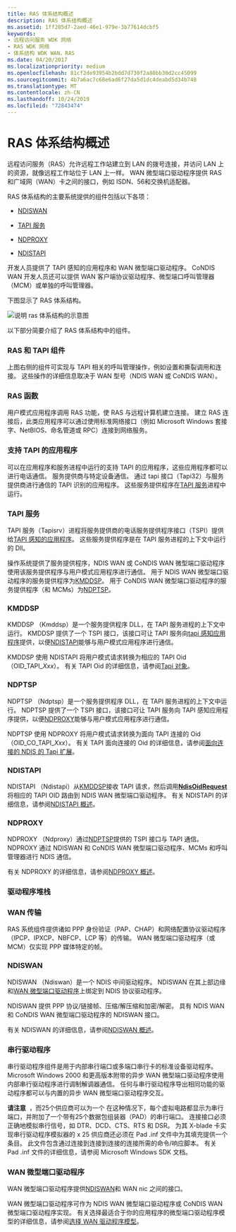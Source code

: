 ```yaml
---
title: RAS 体系结构概述
description: RAS 体系结构概述
ms.assetid: 1ff285d7-2aed-46e1-979e-3b77614dcbf5
keywords:
- 远程访问服务 WDK 网络
- RAS WDK 网络
- 体系结构 WDK WAN，RAS
ms.date: 04/20/2017
ms.localizationpriority: medium
ms.openlocfilehash: 81cf2de93954b2bdd7d730f2a80bb30d2cc45099
ms.sourcegitcommit: 4b7a6ac7c68e6ad6f27da5d1dc4deabd5d34b748
ms.translationtype: MT
ms.contentlocale: zh-CN
ms.lasthandoff: 10/24/2019
ms.locfileid: "72843474"
---
```

# <a name="ras-architecture-overview"></a>RAS 体系结构概述





远程访问服务（RAS）允许远程工作站建立到 LAN 的拨号连接，并访问 LAN 上的资源，就像远程工作站位于 LAN 上一样。 WAN 微型端口驱动程序提供 RAS 和广域网（WAN）卡之间的接口，例如 ISDN、56和交换机适配器。

RAS 体系结构的主要系统提供的组件包括以下各项：

-   [NDISWAN](#ddk-ndiswan-ng)

-   [TAPI 服务](#ddk-tapi-service-ng)

-   [NDPROXY](#ddk-ndproxy-ng)

-   [NDISTAPI](#ddk-ndistapi-ng)

开发人员提供了 TAPI 感知的应用程序和 WAN 微型端口驱动程序。 CoNDIS WAN 开发人员还可以提供 WAN 客户端协议驱动程序、微型端口呼叫管理器（MCM）或单独的呼叫管理器。

下图显示了 RAS 体系结构。

![说明 ras 体系结构的示意图](images/condsras.png)

以下部分简要介绍了 RAS 体系结构中的组件。

### <a name="ras-and-tapi-components"></a>RAS 和 TAPI 组件

上图右侧的组件可实现与 TAPI 相关的呼叫管理操作，例如设置和撕裂调用和连接。 这些操作的详细信息取决于 WAN 型号（NDIS WAN 或 CoNDIS WAN）。

### <a href="" id="ddk-ras-functions-ng"></a>RAS 函数

用户模式应用程序调用 RAS 功能，使 RAS 与远程计算机建立连接。 建立 RAS 连接后，此类应用程序可以通过使用标准网络接口（例如 Microsoft Windows 套接字、NetBIOS、命名管道或 RPC）连接到网络服务。

### <a href="" id="ddk-tapi-aware-applications-ng"></a>支持 TAPI 的应用程序

可以在应用程序和服务进程中运行的支持 TAPI 的应用程序，这些应用程序都可以进行电话通信。 服务提供商与特定设备通信。 通过 tapi 接口（Tapi32）与服务提供商进行通信的 TAPI 识别的应用程序。 这些服务提供程序在[TAPI 服务](#ddk-tapi-service-ng)进程中运行。

### <a href="" id="ddk-tapi-service-ng"></a>TAPI 服务

TAPI 服务（Tapisrv）进程将服务提供商的电话服务提供程序接口（TSPI）提供给[TAPI 感知的应用程序](#ddk-tapi-aware-applications-ng)。 这些服务提供程序是在 TAPI 服务进程的上下文中运行的 Dll。

操作系统提供了服务提供程序，NDIS WAN 或 CoNDIS WAN 微型端口驱动程序使用该服务提供程序与用户模式应用程序进行通信。 用于 NDIS WAN 微型端口驱动程序的服务提供程序为[KMDDSP](#ddk-kmddsp-ng)。 用于 CoNDIS WAN 微型端口驱动程序的服务提供程序（和 MCMs）为[NDPTSP](#ddk-ndptsp-ng)。

### <a href="" id="ddk-kmddsp-ng"></a>KMDDSP

KMDDSP （Kmddsp）是一个服务提供程序 DLL，在 TAPI 服务进程的上下文中运行。 KMDDSP 提供了一个 TSPI 接口，该接口可让 TAPI 服务向[tapi 感知应用程序](#ddk-tapi-aware-applications-ng)提供，以便[NDISTAPI](#ddk-ndistapi-ng)能够与用户模式应用程序进行通信。

KMDDSP 使用 NDISTAPI 将用户模式请求转换为相应的 TAPI Oid （OID\_TAPI\_*Xxx*）。 有关 TAPI Oid 的详细信息，请参阅[Tapi 对象](https://docs.microsoft.com/previous-versions/windows/hardware/network/ff564235(v=vs.85))。

### <a href="" id="ddk-ndptsp-ng"></a>NDPTSP

NDPTSP （Ndptsp）是一个服务提供程序 DLL，在 TAPI 服务进程的上下文中运行。 NDPTSP 提供了一个 TSPI 接口，该接口可让 TAPI 服务向 TAPI 感知应用程序提供，以便[NDPROXY](#ddk-ndproxy-ng)能够与用户模式应用程序进行通信。

NDPTSP 使用 NDPROXY 将用户模式请求转换为面向 TAPI 连接的 Oid （OID\_CO\_TAPI\_*Xxx*）。 有关 TAPI 面向连接的 Oid 的详细信息，请参阅[面向连接的 NDIS 的 Tapi 扩展](https://docs.microsoft.com/windows-hardware/drivers/network/tapi-extension-oids-for-connection-oriented-ndis)。

### <a href="" id="ddk-ndistapi-ng"></a>NDISTAPI

NDISTAPI （Ndistapi）从[KMDDSP](#ddk-kmddsp-ng)接收 TAPI 请求，然后调用[**NdisOidRequest**](https://docs.microsoft.com/windows-hardware/drivers/ddi/ndis/nf-ndis-ndisoidrequest)将相应的 TAPI OID 路由到 NDIS WAN 微型端口驱动程序。 有关 NDISTAPI 的详细信息，请参阅[NDISTAPI 概述](ndistapi-overview.md)。

### <a href="" id="ddk-ndproxy-ng"></a>NDPROXY

NDPROXY （Ndproxy）通过[NDPTSP](#ddk-ndptsp-ng)提供的 TSPI 接口与 TAPI 通信。 NDPROXY 通过 NDISWAN 和 CoNDIS WAN 微型端口驱动程序、MCMs 和呼叫管理器进行 NDIS 通信。

有关 NDPROXY 的详细信息，请参阅[NDPROXY 概述](ndproxy-overview.md)。

### <a name="driver-stack"></a>驱动程序堆栈

### <a href="" id="ddk-wan-transports-ng"></a>WAN 传输

RAS 系统组件提供诸如 PPP 身份验证（PAP、CHAP）和网络配置协议驱动程序（IPCP、IPXCP、NBFCP、LCP 等）的传输。 WAN 微型端口驱动程序（或 MCM）仅实现 PPP 媒体特定的帧。

### <a href="" id="ddk-ndiswan-ng"></a>NDISWAN

NDISWAN （Ndiswan）是一个 NDIS 中间驱动程序。 NDISWAN 在其上部边缘和[WAN 微型端口驱动程序](wan-miniport-drivers.md)上绑定到 NDIS 协议驱动程序。

NDISWAN 提供 PPP 协议/链接帧、压缩/解压缩和加密/解密。 具有 NDIS WAN 和 CoNDIS WAN 微型端口驱动程序的 NDISWAN 接口。

有关 NDISWAN 的详细信息，请参阅[NDISWAN 概述](ndiswan-overview.md)。

### <a href="" id="ddk-serial-driver-ng"></a>串行驱动程序

串行驱动程序组件是用于内部串行端口或多端口串行卡的标准设备驱动程序。 Microsoft Windows 2000 和更高版本附带的异步 WAN 微型端口驱动程序使用内部串行驱动程序进行调制解调器通信。 任何与串行驱动程序导出相同功能的驱动程序都可以与内置的异步 WAN 微型端口驱动程序交互。

**请注意**  ，而25个供应商可以为一个 在这种情况下，每个虚拟电路都显示为串行端口，并附加了一个带有25个数据包组装器（PAD）的串行端口。 连接接口必须正确地模拟串行信号，如 DTR、DCD、CTS、RTS 和 DSR。
为其 X-blade 卡实现串行驱动程序模拟器的 x 25 供应商还必须在 Pad .inf 文件中为其填充提供一个条目。 此文件包含通过连接到连接到连接的连接所需的命令/响应脚本。 有关 Pad .inf 文件的详细信息，请参阅 Microsoft Windows SDK 文档。

 

### <a name="wan-miniport-driver"></a>WAN 微型端口驱动程序

WAN 微型端口驱动程序提供[NDISWAN](#ddk-ndiswan-ng)和 WAN nic 之间的接口。

WAN 微型端口驱动程序可作为 NDIS WAN 微型端口驱动程序或 CoNDIS WAN 微型端口驱动程序实现。 有关选择最适合于你的应用程序的微型端口驱动程序模型的详细信息，请参阅[选择 WAN 驱动程序模型](choosing-a-wan-driver-model.md)。

 

 





